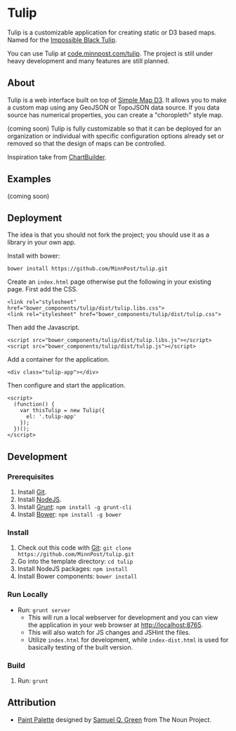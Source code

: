 # Tulip

Tulip is a customizable application for creating static or D3 based maps.  Named for the [Impossible Black Tulip](http://en.wikipedia.org/wiki/Kunyu_Wanguo_Quantu).

You can use Tulip at [code.minnpost.com/tulip](http://code.minnpost.com/tulip/).  The project is still under heavy development and many features are still planned.

## About

Tulip is a web interface built on top of [Simple Map D3](http://code.minnpost.com/simple-map-d3/).  It allows you to make a custom map using any GeoJSON or TopoJSON data source.  If you data source has numerical properties, you can create a "choropleth" style map.

(coming soon)  Tulip is fully customizable so that it can be deployed for an organization or individual with specific configuration options already set or removed so that the design of maps can be controlled.

Inspiration take from [ChartBuilder](https://github.com/Quartz/Chartbuilder).

## Examples

(coming soon)

## Deployment

The idea is that you should not fork the project; you should use it as a library in your own app.

Install with bower:

    bower install https://github.com/MinnPost/tulip.git
    
Create an `index.html` page otherwise put the following in your existing page.  First add the CSS.

    <link rel="stylesheet" href="bower_components/tulip/dist/tulip.libs.css">
    <link rel="stylesheet" href="bower_components/tulip/dist/tulip.css">

Then add the Javascript.

    <script src="bower_components/tulip/dist/tulip.libs.js"></script>
    <script src="bower_components/tulip/dist/tulip.js"></script>

Add a container for the application.

    <div class="tulip-app"></div>

Then configure and start the application.

    <script>
      (function() {
        var thisTulip = new Tulip({
          el: '.tulip-app'
        });
      })();
    </script>

## Development

### Prerequisites

1. Install [Git](http://git-scm.com/).
1. Install [NodeJS](http://nodejs.org/).
1. Install [Grunt](http://gruntjs.com/): `npm install -g grunt-cli`
1. Install [Bower](http://bower.io/): `npm install -g bower`

### Install

1. Check out this code with [Git](http://git-scm.com/): `git clone https://github.com/MinnPost/tulip.git`
1. Go into the template directory: `cd tulip`
1. Install NodeJS packages: `npm install`
1. Install Bower components: `bower install`

### Run Locally

* Run: `grunt server`
   * This will run a local webserver for development and you can view the application in your web browser at [http://localhost:8765](http://localhost:8765).
   * This will also watch for JS changes and JSHint the files.
   * Utilize `index.html` for development, while `index-dist.html` is used for basically testing of the built version.

### Build

1. Run: `grunt`

## Attribution

* [Paint Palette](http://thenounproject.com/noun/paint-palette/#icon-No4098) designed by [Samuel Q. Green](http://thenounproject.com/squintongreen) from The Noun Project.